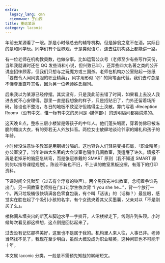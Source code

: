 ```yaml
---
extra:
  legacy_lang: cmn
  ciemmwue: 于山西
title: 重返某源
category: laconic
---
```


年前去某源看了一眼。那是小时候总去的辅导机构，但是醉翁之意不在酒，实际目的是和同学玩。同学们有个世界观，于是类似语Ｃ，连去往机构路上都能讲一路。

有一位老师在机构教奥数，也做杂事。比如运营公众号（老师至少有些写作天份，当年我就课时还在 QQ 发些诗和小说，但兴致已半），还弄些四大名著之类的公开讲座招徕顾客，但我们只想与之玩魔方或三国杀。老师在机构办公室贴起一张纸「要做令人闻风丧胆的职业精英」，风字用形似 “@” 的简笔画代替。我们去时总是不懂尊重直呼其名，因为另一位老师姓氏相同。

<!--more-->

后来我以为某源已经停摆。其实没有，只是我此前去错了时间，如果看上去没人我进去就不心安理得。那里一直是我想象的样子，只是招贴旧了，门外还留着场所码，陈设也不整洁，冬日的地板不致泥泞但踏得尘土涣散。靠门写着 ‹Reception Room›（没有中文，惟一标有中文的房间是 ‹媒体部›）的透明隔间都臭烘烘的。

这天晚８点，整栋三层小楼皆是等孩子的中年人。他们蓬头垢面，穿着仿佛已被冻脆的黯淡大衣，有的旁若无人外放抖音。两位女士放肆地谈论邻家的婚礼和孩子的年龄。

小时候没注意许多教室是用钢板分隔的。这也容许人们轻易变换布局，「职业精英」办公室没了，当年讲四大名著的大会议室也隔作几间教室，我适譍了许久。墙报不再是老掉牙的脑筋急转弯，而是张冠李戴的 SMART 原则（我不知道 SMART 原则何以指导课程规划）。陈设不新也不旧，不上课的教室黑板没擦，有落下的打印资料。

下课时间全凭默契（过去有个浮夸的铃声）。两个男孩先冲出教室，念叨着争谁先出门。另一间教室老师挡在门口让学生依次背 “I you she he…”，背一个放行一个。两只垃圾桶很快填满各色零食包装，有个叫「活该」的（话梅？）最显眼，感觉实在胜在起了个吸引小孩的名字。有个女孩央着其父买墨囊，父亲对以「不是刚买了么」。

楼梯间从墙突出的断瓦从脚边水平一字排开，人沿楼梯走下，线则升到头顶。小时候每次看见都这样想，这点倒是回忆起来了。

过去没有记忆那样美好，这里也不是属于我的。机构里人来人往，人事已非。老师当然找不见了，我现在至少明白，虽然大概没成为职业精英，这种闲职也不可能干十年。

<p class="ml-smaller">本文属 laconic 分类，一般是不需预先知戠的嶄峭短文。</p>